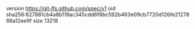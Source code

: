 version https://git-lfs.github.com/spec/v1
oid sha256:627881cb4a8b119ac345cdd6f8bc592b463e09cb7720d126fe2127866a12ee9f
size 13218
